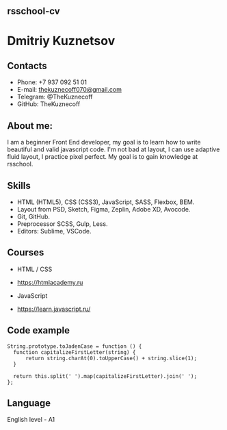## rsschool-cv

# Dmitriy Kuznetsov

## Contacts

- Phone: +7 937 092 51 01
- E-mail: thekuznecoff070@gmail.com
- Telegram: @TheKuznecoff
- GitHub: TheKuznecoff

## About me:

I am a beginner Front End developer, my goal is to learn how to write beautiful and valid javascript code.
I'm not bad at layout, I can use adaptive fluid layout, I practice pixel perfect.
My goal is to gain knowledge at rsschool.

## Skills

- HTML (HTML5), CSS (CSS3), JavaScript, SASS, Flexbox, BEM.
- Layout from PSD, Sketch, Figma, Zeplin, Adobe XD, Avocode.
- Git, GitHub.
- Preprocessor SCSS, Gulp, Less.
- Editors: Sublime, VSCode.

## Courses

* HTML / CSS 
 * https://htmlacademy.ru

* JavaScript 
 * https://learn.javascript.ru/

## Code example

```
String.prototype.toJadenCase = function () {
  function capitalizeFirstLetter(string) {
      return string.charAt(0).toUpperCase() + string.slice(1);
  }
  
  return this.split(' ').map(capitalizeFirstLetter).join(' ');
};
```

## Language

English level - A1
